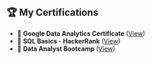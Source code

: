 ## 🏆 My Certifications  
- 📜 **Google Data Analytics Certificate** ([View](https://drive.google.com/file/d/1DciSuLO35pR1jQ2a2ooincitjH_0-86T/view?usp=drive_link))  
- 📜 **SQL Basics - HackerRank**  ([View](https://www.hackerrank.com/certificates/debe15f60380))
- 📜 **Data Analyst Bootcamp** ([View](https://drive.google.com/file/d/1DciSuLO35pR1jQ2a2ooincitjH_0-86T/view?usp=drive_link))  
